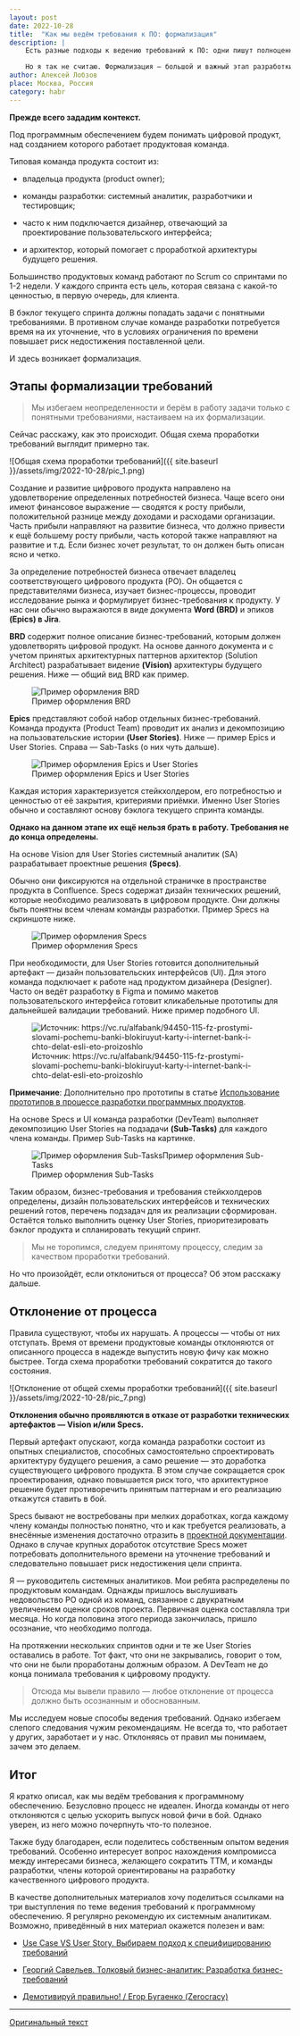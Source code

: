```yaml
---
layout: post
date: 2022-10-28
title:  "Как мы ведём требования к ПО: формализация"
description: |
    Есть разные подходы к ведению требований к ПО: одни пишут полноценные сценарии использования, другие выбирают пользовательские истории, а третьи — вообще избегают формализации требований, считая это пустой тратой времени.<br><br>

    Но я так не считаю. Формализация — большой и важный этап разработки требований. В статье об этом расскажу: как происходит ведение требований у нас, какие этапы мы проходим, каких правил придерживаемся и что будет, если отклоняться от правил. Если вы системный или бизнес-аналитик, владелец продукта или просто работаете с требованиями к программному обеспечению, то эта статья для вас.
author: Алексей Лобзов
place: Москва, Россия
category: habr
---
```


**Прежде всего зададим контекст.**

Под программным обеспечением будем понимать цифровой продукт, над созданием которого работает продуктовая команда. 

Типовая команда продукта состоит из:

* владельца продукта (product owner);

* команды разработки: системный аналитик, разработчики и тестировщик;

* часто к ним подключается дизайнер, отвечающий за проектирование пользовательского интерфейса;

* и архитектор, который помогает с проработкой архитектуры будущего решения.

Большинство продуктовых команд работают по Scrum со спринтами по 1-2 недели. У каждого спринта есть цель, которая связана с какой-то ценностью, в первую очередь, для клиента.

В бэклог текущего спринта должны попадать задачи с понятными требованиями. В противном случае команде разработки потребуется время на их уточнение, что в условиях ограничения по времени повышает риск недостижения поставленной цели.

И здесь возникает формализация.

## Этапы формализации требований

> Мы избегаем неопределенности и берём в работу задачи только с понятными требованиями, настаиваем на их формализации.

Сейчас расскажу, как это происходит. Общая схема проработки требований выглядит примерно так.

![Общая схема проработки требований]({{ site.baseurl }}/assets/img/2022-10-28/pic_1.png)

Создание и развитие цифрового продукта направлено на удовлетворение определенных потребностей бизнеса. Чаще всего они имеют финансовое выражение — сводятся к росту прибыли, положительной разнице между доходами и расходами организации. Часть прибыли направляют на развитие бизнеса, что должно привести к ещё большему росту прибыли, часть которой также направляют на развитие и т.д. Если бизнес хочет результат, то он должен быть описан ясно и четко. 

За определение потребностей бизнеса отвечает владелец соответствующего цифрового продукта (PO). Он общается с представителями бизнеса, изучает бизнес-процессы, проводит исследование рынка и формулирует бизнес-требования к продукту. У нас они обычно выражаются в виде документа **Word (BRD)** и эпиков **(Epics) в Jira**.

**BRD** содержит полное описание бизнес-требований, которым должен удовлетворять цифровой продукт. На основе данного документа и с учетом принятых архитектурных паттернов архитектор (Solution Architect) разрабатывает видение **(Vision)** архитектуры будущего решения. Ниже — общий вид BRD как пример.

<figure>
  <img src="{{ site.baseurl }}/assets/img/2022-10-28/pic_2.png" 
       alt="Пример оформления BRD">
  <figcaption>Пример оформления BRD</figcaption>
</figure>

**Epics** представляют собой набор отдельных бизнес-требований. Команда продукта (Product Team) проводит их анализ и декомпозицию на пользовательские истории **(User Stories)**. Ниже — пример Epics и User Stories. Справа — Sab-Tasks (о них чуть дальше).

<figure>
  <img src="{{ site.baseurl }}/assets/img/2022-10-28/pic_3.png" 
       alt="Пример оформления Epics и User Stories">
  <figcaption>Пример оформления Epics и User Stories</figcaption>
</figure>

Каждая история характеризуется стейкхолдером, его потребностью и ценностью от её закрытия, критериями приёмки. Именно User Stories обычно и составляют основу бэклога текущего спринта команды. 

**Однако на данном этапе их ещё нельзя брать в работу. Требования не до конца определены.**

На основе Vision для User Stories системный аналитик (SA) разрабатывает проектные решения **(Specs)**.

Обычно они фиксируются на отдельной страничке в пространстве продукта в Confluence. Specs содержат дизайн технических решений, которые необходимо реализовать в цифровом продукте. Они должны быть понятны всем членам команды разработки. Пример Specs на скриншоте ниже.

<figure>
  <img src="{{ site.baseurl }}/assets/img/2022-10-28/pic_4.png" 
       alt="Пример оформления Specs">
  <figcaption>Пример оформления Specs</figcaption>
</figure>

При необходимости, для User Stories готовится дополнительный артефакт — дизайн пользовательских интерфейсов (UI). Для этого команда подключает к работе над продуктом дизайнера (Designer). Часто он ведёт разработку в Figma и помимо макетов пользовательского интерфейса готовит кликабельные прототипы для дальнейшей валидации требований. Ниже пример подобного UI.

<figure>
  <img src="{{ site.baseurl }}/assets/img/2022-10-28/pic_5.png" 
       alt="Источник: https://vc.ru/alfabank/94450-115-fz-prostymi-slovami-pochemu-banki-blokiruyut-karty-i-internet-bank-i-chto-delat-esli-eto-proizoshlo">
  <figcaption>Источник: https://vc.ru/alfabank/94450-115-fz-prostymi-slovami-pochemu-banki-blokiruyut-karty-i-internet-bank-i-chto-delat-esli-eto-proizoshlo</figcaption>
</figure>

**Примечание**: Дополнительно про прототипы в статье [Использование прототипов в процессе разработки программных продуктов](https://grebennikon.ru/article-1zqd.html).

На основе Specs и UI команда разработки (DevTeam) выполняет декомпозицию User Stories на подзадачи **(Sub-Tasks)** для каждого члена команды. Пример Sub-Tasks на картинке.

<figure>
  <img src="{{ site.baseurl }}/assets/img/2022-10-28/pic_6.png" 
       alt="Пример оформления Sub-TasksПример оформления Sub-Tasks">
  <figcaption>Пример оформления Sub-Tasks</figcaption>
</figure>

Таким образом, бизнес-требования и требования стейкхолдеров определены, дизайн пользовательских интерфейсов и технических решений готов, перечень подзадач для их реализации сформирован. Остаётся только выполнить оценку User Stories, приоритезировать бэклог продукта и спланировать текущий спринт.

> Мы не торопимся, следуем принятому процессу, следим за качеством проработки требований.

Но что произойдёт, если отклониться от процесса? Об этом расскажу дальше.

## Отклонение от процесса

Правила существуют, чтобы их нарушать. А процессы — чтобы от них отступать. Время от времени продуктовые команды отклоняются от описанного процесса в надежде выпустить новую фичу как можно быстрее. Тогда схема проработки требований сократится до такого состояния.

![Отклонение от общей схемы проработки требований]({{ site.baseurl }}/assets/img/2022-10-28/pic_7.png)

**Отклонения обычно проявляются в отказе от разработки технических артефактов — Vision и/или Specs.**

Первый артефакт опускают, когда команда разработки состоит из опытных специалистов, способных самостоятельно спроектировать архитектуру будущего решения, а само решение — это доработка существующего цифрового продукта. В этом случае сокращается срок проектирования, однако повышается риск того, что архитектурное решение будет противоречить принятым паттернам и его реализацию откажутся ставить в бой.

Specs бывают не востребованы при мелких доработках, когда каждому члену команды полностью понятно, что и как требуется реализовать, а внесённые изменения достаточно отразить в [проектной документации](https://habr.com/ru/companies/alfa/articles/680556/). Однако в случае крупных доработок отсутствие Specs может потребовать дополнительного времени на уточнение требований и следовательно повышает риск недостижения цели спринта.

Я — руководитель системных аналитиков. Мои ребята распределены по продуктовым командам. Однажды пришлось выслушивать недовольство PO одной из команд, связанное с двукратным увеличением оценки сроков проекта. Первичная оценка составляла три месяца. Но когда половина этого периода закончилась, пришло осознание, что необходимо полгода.

На протяжении нескольких спринтов одни и те же User Stories оставались в работе. Тот факт, что они не закрывались, говорит о том, что они не были проработаны должным образом. А DevTeam не до конца понимала требования к цифровому продукту.

> Отсюда мы вывели правило — любое отклонение от процесса должно быть осознанным и обоснованным.

Мы исследуем новые способы ведения требований. Однако избегаем слепого следования чужим рекомендациям. Не всегда то, что работает у других, заработает и у нас. Отклоняясь от правил мы понимаем, зачем это делаем.

## Итог

Я кратко описал, как мы ведём требования к программному обеспечению. Безусловно процесс не идеален. Иногда команды от него отклоняются с целью ускорить выпуск новой фичи в бой. Однако уверен, из него можно почерпнуть что-то полезное.

Также буду благодарен, если поделитесь собственным опытом ведения требований. Особенно интересует вопрос нахождения компромисса между интересами бизнеса, желающего сократить ТТМ, и команды разработки, члены которой ориентированы на разработку качественного цифрового продукта.

В качестве дополнительных материалов хочу поделиться ссылками на три выступления по теме ведения требований к программному обеспечению. Я регулярно рекомендую их системным аналитикам. Возможно, приведённый в них материал окажется полезен и вам:

* [Use Case VS User Story. Выбираем подход к специфицированию требований](https://www.youtube.com/watch?v=9dOFSY5PoNo)

* [Георгий Савельев. Толковый бизнес-аналитик: Разработка бизнес-требований](https://www.youtube.com/watch?v=CiIUNg49fgw)

* [Демотивируй правильно! / Егор Бугаенко (Zerocracy)](https://www.youtube.com/watch?v=w3yJUtgr-yA)

---

[Оригинальный текст](https://habr.com/ru/companies/alfa/articles/694864/)